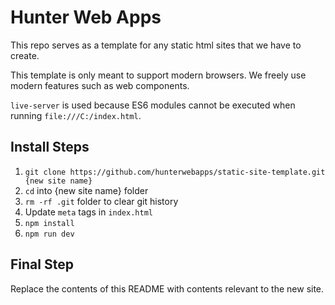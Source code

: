# Hunter Web Apps

This repo serves as a template for any static html sites that we have to create.

This template is only meant to support modern browsers. We freely use modern features such as web components.

`live-server` is used because ES6 modules cannot be executed when running `file:///C:/index.html`.

## Install Steps

1. `git clone https://github.com/hunterwebapps/static-site-template.git {new site name}`
2. `cd` into {new site name} folder
3. `rm -rf .git` folder to clear git history
4. Update `meta` tags in `index.html`
5. `npm install`
6. `npm run dev`

## Final Step

Replace the contents of this README with contents relevant to the new site.
